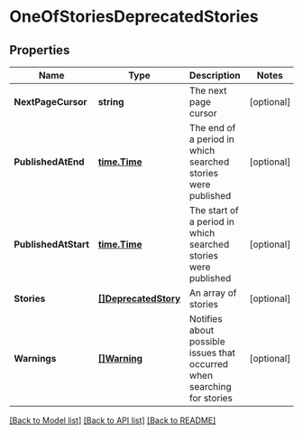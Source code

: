 # OneOfStoriesDeprecatedStories

## Properties

Name | Type | Description | Notes
------------ | ------------- | ------------- | -------------
**NextPageCursor** | **string** | The next page cursor | [optional] 
**PublishedAtEnd** | [**time.Time**](time.Time.md) | The end of a period in which searched stories were published | [optional] 
**PublishedAtStart** | [**time.Time**](time.Time.md) | The start of a period in which searched stories were published | [optional] 
**Stories** | [**[]DeprecatedStory**](DeprecatedStory.md) | An array of stories | [optional] 
**Warnings** | [**[]Warning**](Warning.md) | Notifies about possible issues that occurred when searching for stories | [optional] 

[[Back to Model list]](../README.md#documentation-for-models) [[Back to API list]](../README.md#documentation-for-api-endpoints) [[Back to README]](../README.md)


